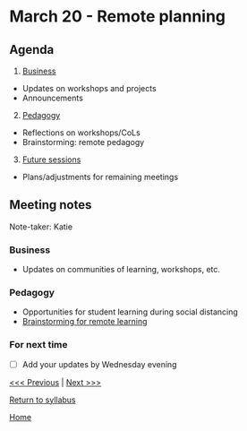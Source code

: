 # March 20 - Remote planning

## Agenda
1. [Business](#business)
  - Updates on workshops and projects
  - Announcements
2. [Pedagogy](#pedagogy)
  - Reflections on workshops/CoLs
  - Brainstorming: remote pedagogy
3. [Future sessions](#for-next-time)
  - Plans/adjustments for remaining meetings

## Meeting notes
Note-taker: Katie

### Business  
- Updates on communities of learning, workshops, etc.


### Pedagogy
- Opportunities for student learning during social distancing
- [Brainstorming for remote learning](/planning.md)


### For next time
- [ ] Add your updates by Wednesday evening


[<<< Previous](/sessions/02-21-gis.md) | [Next >>>](/sessions/04-03-exhibits.md)

[Return to syllabus](/syllabus.md)

[Home](/README.md)
